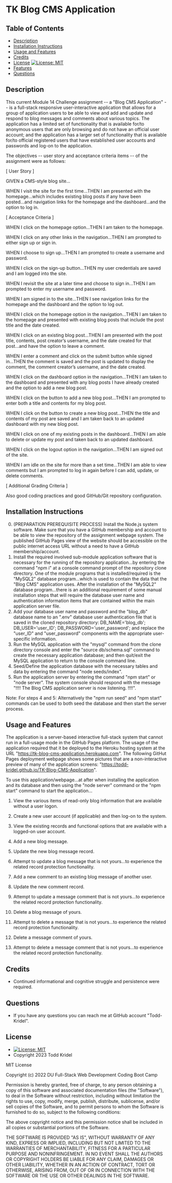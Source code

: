 

# TK Blog CMS Application


## Table of Contents
* [Description](#description)
* [Installation Instructions](#installation-instructions)
* [Usage and Features](#usage-and-features) 
* [Credits](#credits)
* [License](#license) [![License: MIT](https://img.shields.io/badge/License-MIT-blue.svg)](https://opensource.org/licenses/MIT)
* [Features](#features)
* [Questions](#questions)


## Description

This current Module 14 Challenge assignment -- a "Blog CMS Application" -- is a full-stack responsive user-interactive application that allows for a group of application users to be able to view and add and update and respond to blog messages and comments about various topics. The application has a limited set of functionality that is available for/to anonymous users that are only browsing and do not have an official user account; and the application has a larger set of functionality that is available for/to official registered users that have established user accounts and passwords and log-on to the application.

The objectives -- user story and acceptance criteria items -- of the assignment were as follows:

[ User Story ]

GIVEN a CMS-style blog site...

WHEN I visit the site for the first time...THEN I am presented with the homepage...which includes existing blog posts if any have been posted...and navigation links for the homepage and the dashboard...and the option to log in.

[ Acceptance Criteria ]

WHEN I click on the homepage option...THEN I am taken to the homepage.

WHEN I click on any other links in the navigation...THEN I am prompted to either sign up or sign in.

WHEN I choose to sign up...THEN I am prompted to create a username and password.

WHEN I click on the sign-up button...THEN my user credentials are saved and I am logged into the site.

WHEN I revisit the site at a later time and choose to sign in...THEN I am prompted to enter my username and password.

WHEN I am signed in to the site...THEN I see navigation links for the homepage and the dashboard and the option to log out.

WHEN I click on the homepage option in the navigation...THEN I am taken to the homepage and presented with existing blog posts that include the post title and the date created.

WHEN I click on an existing blog post...THEN I am presented with the post title, contents, post creator’s username, and the date created for that post...and have the option to leave a comment.

WHEN I enter a comment and click on the submit button while signed in...THEN the comment is saved and the post is updated to display the comment, the comment creator’s username, and the date created.

WHEN I click on the dashboard option in the navigation...THEN I am taken to the dashboard and presented with any blog posts I have already created and the option to add a new blog post.

WHEN I click on the button to add a new blog post...THEN I am prompted to enter both a title and contents for my blog post.

WHEN I click on the button to create a new blog post...THEN the title and contents of my post are saved and I am taken back to an updated dashboard with my new blog post.

WHEN I click on one of my existing posts in the dashboard...THEN I am able to delete or update my post and taken back to an updated dashboard.

WHEN I click on the logout option in the navigation...THEN I am signed out of the site.

WHEN I am idle on the site for more than a set time...THEN I am able to view comments but I am prompted to log in again before I can add, update, or delete comments.

[ Additional Grading Criteria ]

Also good coding practices and good GitHub/Git repository configuration.


## Installation Instructions

0. (PREPARATION PREREQUISITE PROCESS) Install the Node.js system software. Make sure that you have a GitHub membership and account to be able to view the repository of the assignment webpage system. The published GitHub Pages view of the website should be accessible on the public internet access URL without a need to have a GitHub membership/account.
1. Install the required involved sub-module application software that is necessary for the running of the repository application...by entering the command "npm i" at a console command prompt of the repository clone directory. One of the module programs that is installed/required is the "MySQL2" database program...which is used to contain the data that the "Blog CMS" application uses. After the installation of the "MySQL2" database program...there is an additional requirement of some manual installation steps that will require the database user name and authentication information items that are contained within the main application server file.
2. Add your database user name and password and the "blog_db" database name to an ".env" database user authentication file that is saved in the cloned repository directory: DB_NAME='blog_db'; DB_USER='user_ID'; DB_PASSWORD='user_password'; and replace the "user_ID" and "user_password" components with the appropriate user-specific information.
3. Run the MySQL application with the "mysql" command from the clone directory console and enter the "source db/schema.sql" command to create the necessary application database; and then quit/exit the MySQL application to return to the console command line.
4. Seed/Define the application database with the necessary tables and data by entering the command "node seeds/index".
5. Run the application server by entering the command "npm start" or "node server". The system console should respond with the message "!!!! The Blog CMS application server is now listening. !!!!".

Note: For steps 4 and 5: Alternatively the "npm run seed" and "npm start" commands can be used to both seed the database and then start the server process.


## Usage and Features

The application is a server-based interactive full-stack system that cannot run in a full-usage mode in the GitHub Pages platform. The usage of the application required that it be deployed to the Heroku hosting system at the URL "https://tk-blog-cms-application.herokuapp.com". The following GitHut Pages deployment webpage shows some pictures that are a non-interactive preview of many of the application screens: "https://todd-kridel.github.io/TK-Blog-CMS-Application".

To use this application/webpage...at after when installing the application and its database and then using the "node server" command or the "npm start" command to start the application...

1. View the various items of read-only blog information that are available without a user logon.

2. Create a new user account (if applicable) and then log-on to the system.

3. View the existing records and functional options that are available with a logged-on user account.

4. Add a new blog message.

5. Update the new blog message record.

6. Attempt to update a blog message that is not yours...to experience the related record protection functionality.

7. Add a new comment to an existing blog message of another user.

8. Update the new comment record.

9. Attempt to update a message comment that is not yours...to experience the related record protection functionality.

10. Delete a blog message of yours.

11. Attempt to delete a message that is not yours...to experience the related record protection functionality.

12. Delete a message comment of yours.

13. Attempt to delete a message comment that is not yours...to experience the related record protection functionality.


## Credits 

* Continued informational and cognitive struggle and persistence were required.


## Questions

* If you have any questions you can reach me at GitHub account "Todd-Kridel".


## License

*  [![License: MIT](https://img.shields.io/badge/License-MIT-blue.svg)](https://opensource.org/licenses/MIT) 
* Copyright 2023 Todd Kridel

MIT License

Copyright (c) 2022 DU Full-Stack Web Development Coding Boot Camp

Permission is hereby granted, free of charge, to any person obtaining a copy
of this software and associated documentation files (the "Software"), to deal
in the Software without restriction, including without limitation the rights
to use, copy, modify, merge, publish, distribute, sublicense, and/or sell
copies of the Software, and to permit persons to whom the Software is
furnished to do so, subject to the following conditions:

The above copyright notice and this permission notice shall be included in all
copies or substantial portions of the Software.

THE SOFTWARE IS PROVIDED "AS IS", WITHOUT WARRANTY OF ANY KIND, EXPRESS OR
IMPLIED, INCLUDING BUT NOT LIMITED TO THE WARRANTIES OF MERCHANTABILITY,
FITNESS FOR A PARTICULAR PURPOSE AND NONINFRINGEMENT. IN NO EVENT SHALL THE
AUTHORS OR COPYRIGHT HOLDERS BE LIABLE FOR ANY CLAIM, DAMAGES OR OTHER
LIABILITY, WHETHER IN AN ACTION OF CONTRACT, TORT OR OTHERWISE, ARISING FROM,
OUT OF OR IN CONNECTION WITH THE SOFTWARE OR THE USE OR OTHER DEALINGS IN THE
SOFTWARE.

